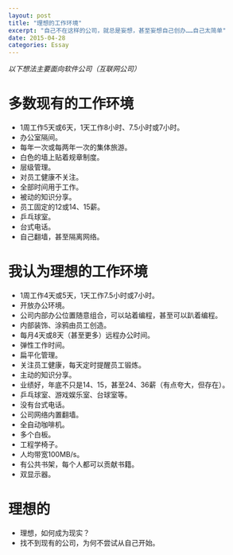 ```yaml
---
layout: post
title: "理想的工作环境"
excerpt: "自己不在这样的公司，就总是妄想，甚至妄想自己创办……自己太简单"
date: 2015-04-28
categories: Essay
---
```






*以下想法主要面向软件公司（互联网公司）*

# 多数现有的工作环境
- 1周工作5天或6天，1天工作8小时、7.5小时或7小时。
- 办公室隔间。
- 每年一次或每两年一次的集体旅游。
- 白色的墙上贴着规章制度。
- 层级管理。
- 对员工健康不关注。
- 全部时间用于工作。
- 被动的知识分享。
- 员工固定的12或14、15薪。
- 乒乓球室。
- 台式电话。
- 自己翻墙，甚至隔离网络。


# 我认为理想的工作环境
- 1周工作4天或5天，1天工作7.5小时或7小时。
- 开放办公环境。
- 公司内部办公位置随意组合，可以站着编程，甚至可以趴着编程。
- 内部装饰、涂鸦由员工创造。
- 每月4天或8天（甚至更多）远程办公时间。
- 弹性工作时间。
- 扁平化管理。
- 关注员工健康，每天定时提醒员工锻炼。
- 主动的知识分享。
- 业绩好，年底不只是14、15，甚至24、36薪（有点夸大，但存在）。
- 乒乓球室、游戏娱乐室、台球室等。
- 没有台式电话。
- 公司网络内置翻墙。
- 全自动咖啡机。
- 多个白板。
- 工程学椅子。
- 人均带宽100MB/s。
- 有公共书架，每个人都可以贡献书籍。
- 双显示器。

# 理想的
- 理想，如何成为现实？
- 找不到现有的公司，为何不尝试从自己开始。


